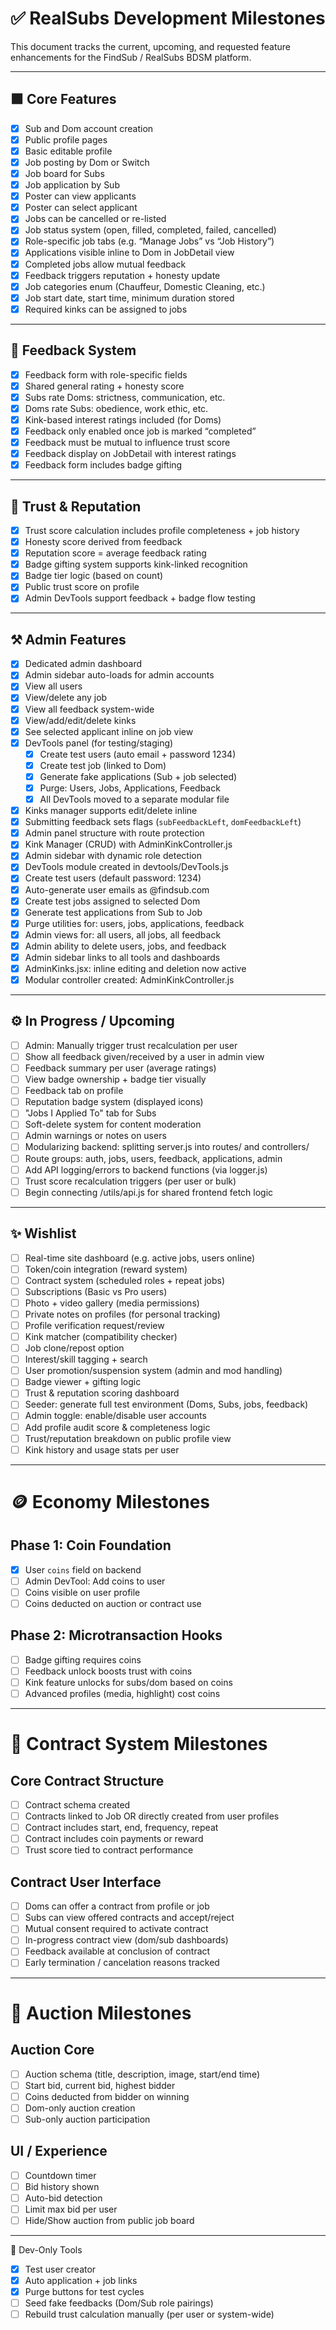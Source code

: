 # ✅ RealSubs Development Milestones

This document tracks the current, upcoming, and requested feature enhancements for the FindSub / RealSubs BDSM platform.

---

## 🟩 Core Features

- [x] Sub and Dom account creation
- [x] Public profile pages
- [x] Basic editable profile
- [x] Job posting by Dom or Switch
- [x] Job board for Subs
- [x] Job application by Sub
- [x] Poster can view applicants
- [x] Poster can select applicant
- [x] Jobs can be cancelled or re-listed
- [x] Job status system (open, filled, completed, failed, cancelled)
- [x] Role-specific job tabs (e.g. “Manage Jobs” vs “Job History”)
- [x] Applications visible inline to Dom in JobDetail view
- [x] Completed jobs allow mutual feedback
- [x] Feedback triggers reputation + honesty update
- [x] Job categories enum (Chauffeur, Domestic Cleaning, etc.)
- [x] Job start date, start time, minimum duration stored
- [x] Required kinks can be assigned to jobs

---

## 🔁 Feedback System

- [x] Feedback form with role-specific fields
- [x] Shared general rating + honesty score
- [x] Subs rate Doms: strictness, communication, etc.
- [x] Doms rate Subs: obedience, work ethic, etc.
- [x] Kink-based interest ratings included (for Doms)
- [x] Feedback only enabled once job is marked “completed”
- [x] Feedback must be mutual to influence trust score
- [x] Feedback display on JobDetail with interest ratings
- [x] Feedback form includes badge gifting

---

## 🧠 Trust & Reputation

- [x] Trust score calculation includes profile completeness + job history
- [x] Honesty score derived from feedback
- [x] Reputation score = average feedback rating
- [x] Badge gifting system supports kink-linked recognition
- [x] Badge tier logic (based on count)
- [x] Public trust score on profile
- [x] Admin DevTools support feedback + badge flow testing

---

## ⚒️ Admin Features

- [x] Dedicated admin dashboard
- [x] Admin sidebar auto-loads for admin accounts
- [x] View all users
- [x] View/delete any job
- [x] View all feedback system-wide
- [x] View/add/edit/delete kinks
- [x] See selected applicant inline on job view
- [x] DevTools panel (for testing/staging)
  - [x] Create test users (auto email + password 1234)
  - [x] Create test job (linked to Dom)
  - [x] Generate fake applications (Sub + job selected)
  - [x] Purge: Users, Jobs, Applications, Feedback
  - [x] All DevTools moved to a separate modular file
- [x] Kinks manager supports edit/delete inline
- [x] Submitting feedback sets flags (`subFeedbackLeft`, `domFeedbackLeft`)
- [x] Admin panel structure with route protection
- [x] Kink Manager (CRUD) with AdminKinkController.js
- [x] Admin sidebar with dynamic role detection
- [x] DevTools module created in devtools/DevTools.js
- [x] Create test users (default password: 1234)
- [x] Auto-generate user emails as <username>@findsub.com
- [x] Create test jobs assigned to selected Dom
- [x] Generate test applications from Sub to Job
- [x] Purge utilities for: users, jobs, applications, feedback
- [x] Admin views for: all users, all jobs, all feedback
- [x] Admin ability to delete users, jobs, and feedback
- [x] Admin sidebar links to all tools and dashboards
- [x] AdminKinks.jsx: inline editing and deletion now active
- [x] Modular controller created: AdminKinkController.js

---

## ⚙️ In Progress / Upcoming

- [ ] Admin: Manually trigger trust recalculation per user
- [ ] Show all feedback given/received by a user in admin view
- [ ] Feedback summary per user (average ratings)
- [ ] View badge ownership + badge tier visually
- [ ] Feedback tab on profile
- [ ] Reputation badge system (displayed icons)
- [ ] "Jobs I Applied To" tab for Subs
- [ ] Soft-delete system for content moderation
- [ ] Admin warnings or notes on users
- [ ] Modularizing backend: splitting server.js into routes/ and controllers/
- [ ] Route groups: auth, jobs, users, feedback, applications, admin
- [ ] Add API logging/errors to backend functions (via logger.js)
- [ ] Trust score recalculation triggers (per user or bulk)
- [ ] Begin connecting /utils/api.js for shared frontend fetch logic

---

## ✨ Wishlist

- [ ] Real-time site dashboard (e.g. active jobs, users online)
- [ ] Token/coin integration (reward system)
- [ ] Contract system (scheduled roles + repeat jobs)
- [ ] Subscriptions (Basic vs Pro users)
- [ ] Photo + video gallery (media permissions)
- [ ] Private notes on profiles (for personal tracking)
- [ ] Profile verification request/review
- [ ] Kink matcher (compatibility checker)
- [ ] Job clone/repost option
- [ ] Interest/skill tagging + search
- [ ] User promotion/suspension system (admin and mod handling)
- [ ] Badge viewer + gifting logic
- [ ] Trust & reputation scoring dashboard
- [ ] Seeder: generate full test environment (Doms, Subs, jobs, feedback)
- [ ] Admin toggle: enable/disable user accounts
- [ ] Add profile audit score & completeness logic
- [ ] Trust/reputation breakdown on public profile view
- [ ] Kink history and usage stats per user

---

# 🪙 Economy Milestones

## Phase 1: Coin Foundation

- [x] User `coins` field on backend
- [ ] Admin DevTool: Add coins to user
- [ ] Coins visible on user profile
- [ ] Coins deducted on auction or contract use

## Phase 2: Microtransaction Hooks

- [ ] Badge gifting requires coins
- [ ] Feedback unlock boosts trust with coins
- [ ] Kink feature unlocks for subs/dom based on coins
- [ ] Advanced profiles (media, highlight) cost coins

---

# 🔨 Contract System Milestones

## Core Contract Structure

- [ ] Contract schema created
- [ ] Contracts linked to Job OR directly created from user profiles
- [ ] Contract includes start, end, frequency, repeat
- [ ] Contract includes coin payments or reward
- [ ] Trust score tied to contract performance

## Contract User Interface

- [ ] Doms can offer a contract from profile or job
- [ ] Subs can view offered contracts and accept/reject
- [ ] Mutual consent required to activate contract
- [ ] In-progress contract view (dom/sub dashboards)
- [ ] Feedback available at conclusion of contract
- [ ] Early termination / cancelation reasons tracked

---

# 🏁 Auction Milestones

## Auction Core

- [ ] Auction schema (title, description, image, start/end time)
- [ ] Start bid, current bid, highest bidder
- [ ] Coins deducted from bidder on winning
- [ ] Dom-only auction creation
- [ ] Sub-only auction participation

## UI / Experience

- [ ] Countdown timer
- [ ] Bid history shown
- [ ] Auto-bid detection
- [ ] Limit max bid per user
- [ ] Hide/Show auction from public job board

---

🧪 Dev-Only Tools

- [x] Test user creator
- [x] Auto application + job links
- [x] Purge buttons for test cycles
- [ ] Seed fake feedbacks (Dom/Sub role pairings)
- [ ] Rebuild trust calculation manually (per user or system-wide)
